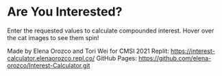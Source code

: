 # Are You Interested?  
Enter the requested values to calculate compounded interest. Hover over the cat images to see them spin!

Made by Elena Orozco and Tori Wei for CMSI 2021
Replit: https://interest-calculator.elenaorozco.repl.co/
GitHub Pages: https://github.com/elena-orozco/Interest-Calculator.git
